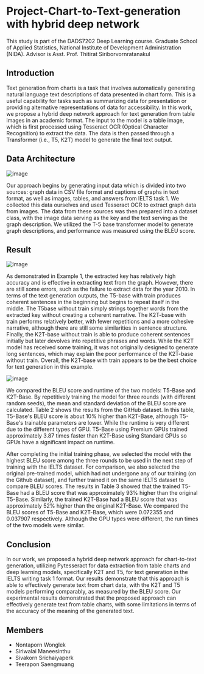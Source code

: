 # Project-Chart-to-Text-generation with hybrid deep network

This study is part of the DADS7202 Deep Learning course. Graduate School of Applied Statistics, National Institute of Development Administration (NIDA). Advisor is Asst. Prof. Thitirat Siriborvornratanakul

## Introduction

Text generation from charts is a task that involves automatically generating natural language text descriptions of data presented in chart form. This is a useful capability for tasks such as summarizing data for presentation or providing alternative representations of data for accessibility. In this work, we propose a hybrid deep network approach for text generation from table images in an academic format. The input to the model is a table image, which is first processed using Tesseract OCR (Optical Character Recognition) to extract the data. The data is then passed through a Transformer (i.e., T5, K2T) model to generate the final text output. 

## Data Architecture

![image](https://user-images.githubusercontent.com/85028821/224634155-dedec71b-d917-4856-81e2-be5a16bb5e4e.png)

Our approach begins by generating input data which is divided into two sources: graph data in CSV file format and captions of graphs in text format, as well as images, tables, and answers from IELTS task 1. We collected this data ourselves and used Tesseract OCR to extract graph data from images. The data from these sources was then prepared into a dataset class, with the image data serving as the key and the text serving as the graph description. We utilized the T-5 base transformer model to generate graph descriptions, and performance was measured using the BLEU score.

## Result

![image](https://user-images.githubusercontent.com/85028821/224634550-dfa5a156-e4e2-4e42-bb31-390218d27ed8.png)

As demonstrated in Example 1, the extracted key has relatively high accuracy and is effective in extracting text from the graph. However, there are still some errors, such as the failure to extract data for the year 2010. In terms of the text generation outputs, the T5-base with train produces coherent sentences in the beginning but begins to repeat itself in the middle. The T5base without train simply strings together words from the extracted key without creating a coherent narrative. The K2T-base with train performs relatively better, with fewer repetitions and a more cohesive narrative, although there are still some similarities in sentence structure. Finally, the K2T-base without train is able to produce coherent sentences initially but later devolves into repetitive phrases and words. While the K2T model has received some training, it was not originally designed to generate long sentences, which may explain the poor performance of the K2T-base without train. Overall, the K2T-base with train appears to be the best choice for text generation in this example.

![image](https://user-images.githubusercontent.com/85028821/224635273-49e4fae4-9ab2-4236-bd71-1770cab3253e.png)

We compared the BLEU score and runtime of the two models: T5-Base and K2T-Base. By repetitively training the model for three rounds (with different random seeds), the mean and standard deviation of the BLEU score are calculated. Table 2 shows the results from the GitHub dataset. In this table, T5-Base's BLEU score is about 10% higher than K2T-Base, although T5-Base's trainable parameters are lower. While the runtime is very different due to the different types of GPU. T5-Base using Premium GPUs trained approximately 3.87 times faster than K2T-Base using Standard GPUs so GPUs have a significant impact on runtime.

After completing the initial training phase, we selected the model with the highest BLEU score among the three rounds to be used in the next step of training with the IELTS dataset. For comparison, we also selected the original pre-trained model, which had not undergone any of our training (on the Github dataset), and further trained it on the same IELTS dataset to compare BLEU scores. The results in Table 3 showed that the trained T5-Base had a BLEU score that was approximately 93% higher than the original T5-Base. Similarly, the trained K2T-Base had a BLEU score that was approximately 52% higher than the original K2T-Base. We compared the BLEU scores of T5-Base and K2T-Base, which were 0.072355 and 0.037907 respectively. Although the GPU types were different, the run times of the two models were similar.

## Conclusion

In our work, we proposed a hybrid deep network approach for chart-to-text generation, utilizing Pytesseract for data extraction from table charts and deep learning models, specifically K2T and T5, for text generation in the IELTS writing task 1 format. Our results demonstrate that this approach is able to effectively generate text from chart data, with the K2T and T5 models performing comparably, as measured by the BLEU score. Our experimental results demonstrated that the proposed approach can effectively generate text from table charts, with some limitations in terms of the accuracy of the meaning of the generated text.

## Members

- Nontaporn Wonglek
- Siriwalai Maneesinthu
- Sivakorn Srichaiyaperk
- Teerapon Saengmuang

